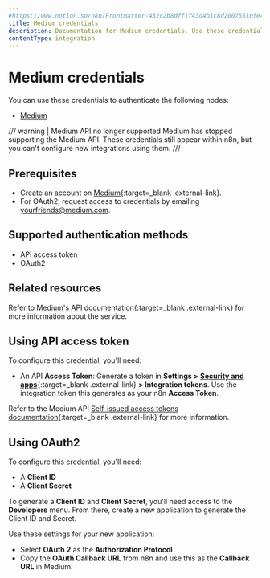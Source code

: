 ```yaml
---
#https://www.notion.so/n8n/Frontmatter-432c2b8dff1f43d4b1c8d20075510fe4
title: Medium credentials
description: Documentation for Medium credentials. Use these credentials to authenticate Medium in n8n, a workflow automation platform.
contentType: integration
---
```


# Medium credentials

You can use these credentials to authenticate the following nodes:

- [Medium](/integrations/builtin/app-nodes/n8n-nodes-base.medium/)

/// warning | Medium API no longer supported
Medium has stopped supporting the Medium API. These credentials still appear within n8n, but you can't configure new integrations using them.
///

## Prerequisites

- Create an account on [Medium](https://www.medium.com/){:target=_blank .external-link}.
- For OAuth2, request access to credentials by emailing [yourfriends@medium.com](mailto:yourfriends@medium.com).

## Supported authentication methods

- API access token
- OAuth2

## Related resources

Refer to [Medium's API documentation](https://github.com/Medium/medium-api-docs){:target=_blank .external-link} for more information about the service.

## Using API access token

To configure this credential, you'll need:

- An API **Access Token**: Generate a token in **Settings >** [**Security and apps**](https://medium.com/me/settings/security){:target=_blank .external-link} **> Integration tokens**. Use the integration token this generates as your n8n **Access Token**.

Refer to the Medium API [Self-issued access tokens documentation](https://github.com/Medium/medium-api-docs?tab=readme-ov-file#21-self-issued-access-tokens){:target=_blank .external-link} for more information.

## Using OAuth2

To configure this credential, you'll need:

- A **Client ID**
- A **Client Secret**

To generate a **Client ID** and **Client Secret**, you'll need access to the **Developers** menu. From there, create a new application to generate the Client ID and Secret.

Use these settings for your new application:

- Select **OAuth 2** as the **Authorization Protocol**
- Copy the **OAuth Callback URL** from n8n and use this as the **Callback URL** in Medium.

